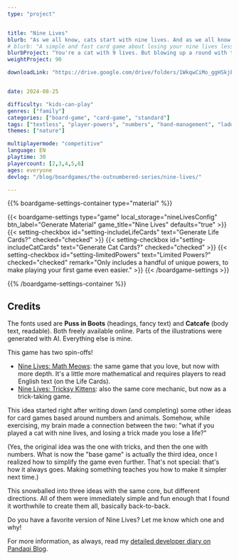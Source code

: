 ```yaml
---
type: "project"


title: "Nine Lives"
blurb: "As we all know, cats start with nine lives. And as we all know, playing the wrong cards makes you lose a life ... unless you're willing to bet on it."
# blurb: "A simple and fast card game about losing your nine lives less quickly than all the other players."
blurbProject: "You're a cat with 9 lives. But blowing up a round with the wrong number makes you lose a life, and you really don't want to be the first to die. (Has several expansions and spin-offs.)"
weightProject: 90

downloadLink: "https://drive.google.com/drive/folders/1WkqwCiMo_ggHSkjPDfKS1fSDENgWjzoh"


date: 2024-08-25

difficulty: "kids-can-play"
genres: ["family"]
categories: ["board-game", "card-game", "standard"]
tags: ["textless", "player-powers", "numbers", "hand-management", "ladder-climbing", "catch-the-leader", "move-through-all", "turn-based"]
themes: ["nature"]

multiplayermode: "competitive"
language: EN
playtime: 30
playercount: [2,3,4,5,6]
ages: everyone
devlog: "/blog/boardgames/the-outnumbered-series/nine-lives/"

---
```


<div class="bg-cats"></div>





{{% boardgame-settings-container type="material" %}}

{{< boardgame-settings type="game" local_storage="nineLivesConfig" btn_label="Generate Material" game_title="Nine Lives" defaults="true" >}}
  {{< setting-checkbox id="setting-includeLifeCards" text="Generate Life Cards?" checked="checked" >}}
  {{< setting-checkbox id="setting-includeCatCards" text="Generate Cat Cards?" checked="checked" >}}
  {{< setting-checkbox id="setting-limitedPowers" text="Limited Powers?" checked="checked" remark="Only includes a handful of unique powers, to make playing your first game even easier." >}}
{{< /boardgame-settings >}}

{{% /boardgame-settings-container %}}

## Credits

The fonts used are **Puss in Boots** (headings, fancy text) and **Catcafe** (body text, readable). Both freely available online. Parts of the illustrations were generated with AI. Everything else is mine.

This game has two spin-offs!

* [Nine Lives: Math Meows](/the-outnumbered-series/count-to/nine-lives-math-meows/): the same game that you love, but now with more depth. It's a little more mathematical and requires players to read English text (on the Life Cards).
* [Nine Lives: Tricksy Kittens](/the-outnumbered-series/count-to/nine-lives-tricksy-kittens/): also the same core mechanic, but now as a trick-taking game.

This idea started right after writing down (and completing) some other ideas for card games based around numbers and animals. Somehow, while exercising, my brain made a connection between the two: "what if you played a cat with nine lives, and losing a trick made you lose a life?"

(Yes, the original idea was the one with tricks, and then the one with numbers. What is now the "base game" is actually the third idea, once I realized how to simplify the game even further. That's not special: that's how it always goes. Making something teaches you how to make it simpler next time.)

This snowballed into three ideas with the same core, but different directions. All of them were immediately simple and fun enough that I found it worthwhile to create them all, basically back-to-back.

Do you have a favorite version of Nine Lives? Let me know which one and why!

For more information, as always, read my [detailed developer diary on Pandaqi Blog](/blog/boardgames/the-outnumbered-series/nine-lives/).

